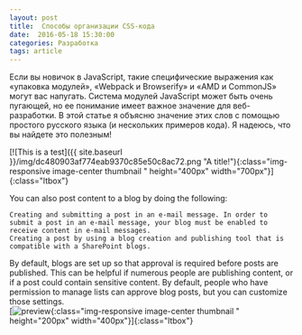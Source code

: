 ```yaml
---
layout: post
title:  Способы организации CSS-кода
date:  2016-05-18 15:30:00
categories: Разработка
tags: article
---
```


Если вы новичок в JavaScript, такие специфические выражения как «упаковка модулей», «Webpack и Browserify» и «AMD и CommonJS» могут вас напугать. Система модулей JavaScript может быть очень пугающей, но ее понимание имеет важное значение для веб-разработки. В этой статье я объясню значение этих слов с помощью простого русского языка (и нескольких примеров кода). Я надеюсь, что вы найдете это полезным!

[![This is a test]({{ site.baseurl }}/img/dc480903af774eab9370c85e50c8ac72.png "A title!"){:class="img-responsive image-center thumbnail " height="400px" width="700px"}]{:class="ltbox"}

You can also post content to a blog by doing the following:

    Creating and submitting a post in an e-mail message. In order to submit a post in an e-mail message, your blog must be enabled to receive content in e-mail messages.
    Creating a post by using a blog creation and publishing tool that is compatible with a SharePoint blogs.

By default, blogs are set up so that approval is required before posts are published. This can be helpful if numerous people are publishing content, or if a post could contain sensitive content. By default, people who have permission to manage lists can approve blog posts, but you can customize those settings.<br>
[![preview](http://atoms183.github.io/img/b931f475b0984db391f1ae5cad45bced.png/ "A title!"){:class="img-responsive image-center thumbnail " height="200px" width="400px"}]{:class="ltbox"}
